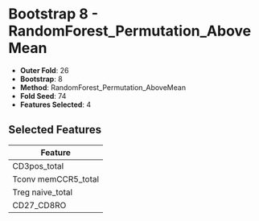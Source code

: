 # Bootstrap 8 - RandomForest_Permutation_AboveMean

- **Outer Fold**: 26
- **Bootstrap**: 8
- **Method**: RandomForest_Permutation_AboveMean
- **Fold Seed**: 74
- **Features Selected**: 4

## Selected Features

| Feature |
|---------|
| CD3pos_total |
| Tconv memCCR5_total |
| Treg naive_total |
| CD27_CD8RO |
